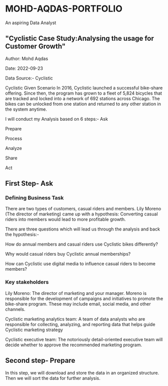 # MOHD-AQDAS-PORTFOLIO
An aspiring Data Analyst

## "Cyclistic Case Study:Analysing the usage for Customer Growth"
Author: Mohd Aqdas

Date: 2022-09-23

Data Source:- Cyclistic

Cyclistic Given Scenario
In 2016, Cyclistic launched a successful bike-share offering. Since then, the program has grown to a fleet of 5,824 bicycles that are tracked and locked into a network of 692 stations across Chicago. The bikes can be unlocked from one station and returned to any other station in the system anytime.

I will conduct my Analysis based on 6 steps:-
Ask

Prepare

Process

Analyze

Share

Act

## First Step- Ask

### Defining Business Task
There are two types of customers, casual riders and members. Lily Moreno (The director of marketing) came up with a hypothesis: Converting casual riders into members would lead to more profitable growth.

There are three questions which will lead us through the analysis and back the hypothesis:-

How do annual members and casual riders use Cyclistic bikes differently?

Why would casual riders buy Cyclistic annual memberships?

How can Cyclistic use digital media to influence casual riders to become members?

### Key stakeholders
Lily Moreno: The director of marketing and your manager. Moreno is responsible for the development of campaigns and initiatives to promote the bike-share program. These may include email, social media, and other channels.

Cyclistic marketing analytics team: A team of data analysts who are responsible for collecting, analyzing, and reporting data that helps guide Cyclistic marketing strategy

Cyclistic executive team: The notoriously detail-oriented executive team will decide whether to approve the recommended marketing program.

## Second step- Prepare
In this step, we will download and store the data in an organized structure. Then we will sort the data for further analysis.

